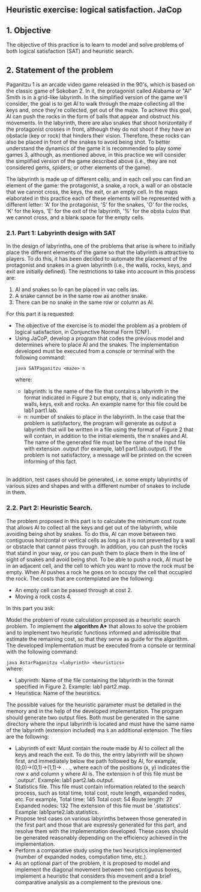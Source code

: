 <h2>Heuristic exercise: logical satisfaction. JaCop </h1>

<h2>1. Objective </h2>

The objective of this practice is to learn to model and solve problems of both logical satisfaction (SAT) and heuristic search.

<h2>2. Statement of the problem </h2>
Paganitzu 1 is an arcade video game released in the 90's, which is based on the classic game of Sokoban 2. In it, the protagonist called Alabama or "Al" Smith is in a grid-like labyrinth. In the simplified version of the game we'll consider, the goal is to get Al to walk through the maze collecting all the keys and, once they're collected, get out of the maze. To achieve this goal, Al can push the rocks in the form of balls that appear and obstruct his movements. In the labyrinth, there are also snakes that shoot horizontally if the protagonist crosses in front, although they do not shoot if they have an obstacle (key or rock) that hinders their vision. Therefore, these rocks can also be placed in front of the snakes to avoid being shot. To better understand the dynamics of the game it is recommended to play some games 3, although, as mentioned above, in this practice we will consider the simplified version of the game described above (i.e., they are not considered gems, spiders, or other elements of the game).<br>

The labyrinth is made up of different cells, and in each cell you can find an element of the game: the protagonist, a snake, a rock, a wall or an obstacle that we cannot cross, the keys, the exit, or an empty cell. In the maps elaborated in this practice each of these elements will be represented with a different letter: 'A' for the protagonist, 'S' for the snakes, 'O' for the rocks, 'K' for the keys, 'E' for the exit of the labyrinth, '%' for the obsta ́culos that we cannot cross, and a blank space for the empty cells.<br>

<h3> 2.1. Part 1: Labyrinth design with SAT</h3>
In the design of labyrinths, one of the problems that arise is where to initially place the different elements of the game so that the labyrinth is attractive to players. To do this, it has been decided to automate the placement of the protagonist and snakes in a given labyrinth (i.e., the walls, rocks, keys, and exit are initially defined). The restrictions to take into account in this process are:
<ol>
<li>Al and snakes so ́lo can be placed in vac cells ́ıas.</li>
<li>A snake cannot be in the same row as another snake.</li>
<li>There can be no snake in the same row or column as Al.</li>
</ol>
For this part it is requested:
<ul>

<li>The objective of the exercise is to model the problem as a problem of logical satisfaction, in Conjunctive Normal Form (CNF).</li>
<li>Using JaCoP, develop a program that codes the previous model and determines where to place Al and the snakes. The implementation developed must be executed from a console or terminal with the following command:</li>

``
java SATPaganitzu <maze> n
``<br>

where:
<ul>
<li>labyrinth: is the name of the file that contains a labyrinth in the format indicated in Figure 2 but empty, that is, only indicating the walls, keys, exit and rocks. An example name for this file could be lab1 part1.lab.</li>
<li>n: number of snakes to place in the labyrinth.
In the case that the problem is satisfactory, the program will generate as output a labyrinth that will be written in a file using the format of Figure 2 that will contain, in addition to the initial elements, the n snakes and Al. The name of the generated file must be the name of the input file with extension .output (for example, lab1 part1.lab.output). If the problem is not satisfactory, a message will be printed on the screen informing of this fact.</li><br>
</ul></ul>
In addition, test cases should be generated, i.e. some empty labyrinths of various sizes and shapes and with a different number of snakes to include in them.


<h3> 2.2. Part 2: Heuristic Search.</h3>


The problem proposed in this part is to calculate the minimum cost route that allows Al to collect all the keys and get out of the labyrinth, while avoiding being shot by snakes. To do this, Al can move between two contiguous horizontal or vertical cells as long as it is not prevented by a wall or obstacle that cannot pass through. In addition, you can push the rocks that stand in your way, or you can push them to place them in the line of sight of snakes and avoid being shot. To be able to push a rock, Al must be in an adjacent cell, and the cell to which you want to move the rock must be empty. When Al pushes a rock he goes on to occupy the cell that occupied the rock. The costs that are contemplated are the following:
<ul>
<li>An empty cell can be passed through at cost 2.</li>
<li>Moving a rock costs 4.</li>
</ul>

In this part you ask:

Model the problem of route calculation proposed as a heuristic search problem.
To implement the __algorithm A*__ that allows to solve the problem and to implement two heuristic functions informed and admissible that estimate the remaining cost, so that they serve as guide for the algorithm. The developed implementation must be executed from a console or terminal with the following command:

``
java AstarPaganitzu <labyrinth> <heuristics>
``<br>
 where:

 <ul>
 <li>Labyrinth: Name of the file containing the labyrinth in the format specified in Figure 2. Example: lab1 part2.map.</li>
 <li>Heuristica: Name of the heuristics.</li>
 </ul>


The possible values for the heuristic parameter must be detailed in the memory and in the help of the developed implementation. The program should generate two output files. Both must be generated in the same directory where the input labyrinth is located and must have the same name of the labyrinth (extension included) ma ́s an additional extension. The files are the following:


<ul>
<li>Labyrinth of exit: Must contain the route made by Al to collect all the keys and reach the exit. To do this, the entry labyrinth will be shown first, and immediately below the path followed by Al, for example, (0,0)→(0,1)→(1,1)→ . . ., where each of the positions (x, y) indicates the row x and column y where Al is. The extension ́n of this file must be '.output'. Example: lab1 part2.lab.output.</li>
<li>Statistics file. This file must contain information related to the search process, such as total time, total cost, route length, expanded nodes, etc. For example,
                  Total time: 145
                  Total cost: 54
                  Route length: 27
                  Expanded nodes: 132
The extension of this file must be '.statistics'. Example: lab1parte2.lab.statistics.</li>

<li>Propose test cases on various labyrinths between those generated in the first part and those that are expressly generated for this part, and resolve them with the implementation developed. These cases should be generated reasonably depending on the efficiency achieved in the implementation.</li>


<li>Perform a comparative study using the two heuristics implemented (number of expanded nodes, computation time, etc.).</li>

<li>As an optional part of the problem, it is proposed to model and implement the diagonal movement between two contiguous boxes, implement a heuristic that considers this movement and a brief comparative analysis as a complement to the previous one. </li>
</ul>
